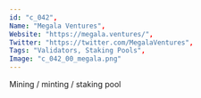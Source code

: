 ```yaml
--- 
id: "c_042", 
Name: "Megala Ventures", 
Website: "https://megala.ventures/", 
Twitter: "https://twitter.com/MegalaVentures", 
Tags: "Validators, Staking Pools", 
Image: "c_042_00_megala.png" 
--- 
```

<!--lang:en--> 
Mining / minting / staking pool
<!--lang:es--] 
Mining / minting / staking pool
<!--lang:de--] 
Mining / minting / staking pool
<!--lang:fr--] 
Mining / minting / staking pool
<!--lang:pl--] 
Mining / minting / staking pool
<!--lang:pt--] 
Mining / minting / staking pool
[!--lang:*--> 

